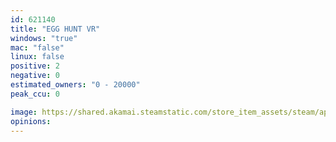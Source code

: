 ```yaml
---
id: 621140
title: "EGG HUNT VR"
windows: "true"
mac: "false"
linux: false
positive: 2
negative: 0
estimated_owners: "0 - 20000"
peak_ccu: 0

image: https://shared.akamai.steamstatic.com/store_item_assets/steam/apps/621140/header.jpg?t=1522778108
opinions:
---
```


